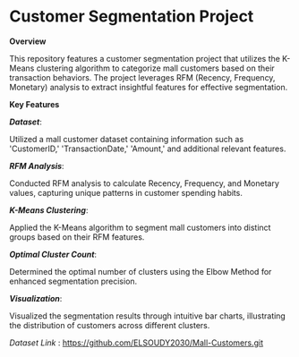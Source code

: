 # Customer Segmentation Project
**Overview**

This repository features a customer segmentation project that utilizes the K-Means clustering algorithm to categorize mall customers based on their transaction behaviors. The project leverages RFM (Recency, Frequency, Monetary) analysis to extract insightful features for effective segmentation.

**Key Features**

***Dataset***:

Utilized a mall customer dataset containing information such as 'CustomerID,' 'TransactionDate,' 'Amount,' and additional relevant features.

***RFM Analysis***:

Conducted RFM analysis to calculate Recency, Frequency, and Monetary values, capturing unique patterns in customer spending habits.

***K-Means Clustering***:

Applied the K-Means algorithm to segment mall customers into distinct groups based on their RFM features.

***Optimal Cluster Count***:

Determined the optimal number of clusters using the Elbow Method for enhanced segmentation precision.

***Visualization***:

Visualized the segmentation results through intuitive bar charts, illustrating the distribution of customers across different clusters.

_Dataset Link_ : https://github.com/ELSOUDY2030/Mall-Customers.git
